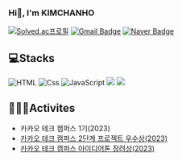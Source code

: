 

### Hi👋, I'm KIMCHANHO

[![Solved.ac프로필](http://mazassumnida.wtf/api/mini/generate_badge?boj=nh0903)](https://solved.ac/nh0903) 
[![Gmail Badge](https://img.shields.io/badge/Gmail-EA4335?style=flat-square&logo=Gmail&logoColor=white&link=mailto:nh0903@pusan.ac.kr)](mailto:nh0903@pusan.ac.kr)
[![Naver Badge](https://img.shields.io/badge/Naver-03C75A?style=flat-square&logo=Naver&logoColor=white&link=mailto:qa0903@naver.com)](mailto:qa0903@naver.com)


## 💻Stacks

![HTML](https://img.shields.io/badge/HTML-E34F26?style=flat-square&logo=html5&logoColor=white) <img alt="Css" src ="https://img.shields.io/badge/CSS-1572B6.svg?&style=flat-square&logo=CSS3&logoColor=white"/> ![JavaScript](https://img.shields.io/badge/JavaScript-F7DF1E?style=flat-square&logo=javascript&logoColor=black) 
<img src="https://img.shields.io/badge/React-61DAFB?style=flat-square&logo=React&logoColor=white"> <img src="https://img.shields.io/badge/Python-3776AB?style=flat-square&logo=Python&logoColor=white">

## 🧑🏻‍💻Activites

+ 카카오 테크 캠퍼스 1기(2023)
+ [카카오 테크 캠퍼스 2단계 프로젝트 우수상(2023)](https://github.com/kimchanho97/step2-FE-kakao-shop)
+ [카카오 테크 캠퍼스 아이디어톤 장려상(2023)](https://gamy-property-526.notion.site/93bd7f148af146e3ac9599f4bc53da0c?pvs=4)
